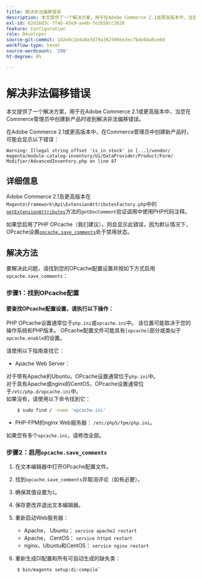 ```yaml
---
title: 解决非法偏移错误
description: 本文提供了一个解决方案，用于在Adobe Commerce 2.1或更高版本中，当您在Commerce管理员中创建新产品时收到解决非法偏移错误。
exl-id: 62d16d3c-7f4b-45e9-ae4b-fe2b58cc3620
feature: Configuration
role: Developer
source-git-commit: 1d2e0c1b4a8e3d79a362500ee3ec7bde84a6ce0d
workflow-type: tm+mt
source-wordcount: '298'
ht-degree: 0%

---
```


# 解决非法偏移错误

本文提供了一个解决方案，用于在Adobe Commerce 2.1或更高版本中，当您在Commerce管理员中创建新产品时收到解决非法偏移错误。

在Adobe Commerce 2.1或更高版本中，在Commerce管理员中创建新产品时，可能会显示以下错误：

```text
Warning: Illegal string offset 'is_in_stock' in [...]/vendor/
magento/module-catalog-inventory/Ui/DataProvider/Product/Form/
Modifier/AdvancedInventory.php on line 87
```

## 详细信息

Adobe Commerce 2.1及更高版本在`Magento\Framework\Api\ExtensionAttributesFactory.php`中的[`getExtensionAttributes`](https://github.com/magento/magento2/blob/2.3/lib/internal/Magento/Framework/Api/ExtensionAttributesFactory.php#L64-L73)方法的`getDocComment`验证调用中使用PHP代码注释。

如果您启用了PHP OPcache（我们建议），则会显示此错误，因为默认情况下，OPcache设置[`opcache.save_comments`](http://php.net/manual/en/opcache.configuration.php#ini.opcache.save_comments)处于禁用状态。

## 解决方法

要解决此问题，请找到您的OPcache配置设置并按如下方式启用`opcache.save_comments`：

### 步骤1：找到OPcache配置

#### 要查找OPcache配置设置，请执行以下操作：

PHP OPcache设置通常位于`php.ini`或`opcache.ini`中。 该位置可能取决于您的操作系统和PHP版本。 OPcache配置文件可能具有`[opcache]`部分或类似于`opcache.enable`的设置。

请使用以下指南查找它：

* Apache Web Server：<br>

对于带有Apache的Ubuntu，OPcache设置通常位于`php.ini`中。<br>
对于具有Apache或nginx的CentOS，OPcache设置通常位于`/etc/php.d/opcache.ini`中。<br>
如果没有，请使用以下命令找到它：

```bash
    $ sudo find / -name 'opcache.ini'
```

* PHP-FPM的nginx Web服务器： `/etc/php5/fpm/php.ini`。

如果您有多个`opcache.ini`，请修改全部。


### 步骤2：启用`opcache.save_comments`

1. 在文本编辑器中打开OPcache配置文件。
1. 找到`opcache.save_comments`并取消评论（如有必要）。
1. 确保其值设置为`1`。
1. 保存更改并退出文本编辑器。
1. 重新启动Web服务器：

   * Apache， Ubuntu： `service apache2 restart`
   * Apache， CentOS： `service httpd restart`
   * nginx、Ubuntu和CentOS： `service nginx restart`

1. 重新生成DI配置和所有可自动生成的缺失类：

```bash
    $ bin/magento setup:di:compile`
```
